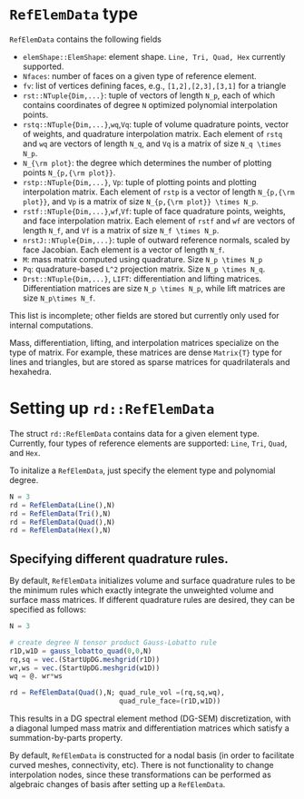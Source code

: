 # `RefElemData` type

`RefElemData` contains the following fields
* `elemShape::ElemShape`: element shape. `Line, Tri, Quad, Hex` currently supported.
* `Nfaces`: number of faces on a given type of reference element.
* `fv`: list of vertices defining faces, e.g., `[1,2],[2,3],[3,1]` for a triangle
* `rst::NTuple{Dim,...}`: tuple of vectors of length `N_p`, each of which contains coordinates of degree ``N`` optimized polynomial interpolation points.
* `rstq::NTuple{Dim,...}`,`wq`,`Vq`: tuple of volume quadrature points, vector of weights, and quadrature interpolation matrix. Each element of `rstq` and `wq` are vectors of length ``N_q``, and `Vq` is a matrix of size ``N_q \times N_p``.
* `N_{\rm plot}`: the degree which determines the number of plotting points `N_{p,{\rm plot}}`.
* `rstp::NTuple{Dim,...}`, `Vp`: tuple of plotting points and plotting interpolation matrix. Each element of `rstp` is a vector of length ``N_{p,{\rm plot}}``, and `Vp` is a matrix of size ``N_{p,{\rm plot}} \times N_p``.
* `rstf::NTuple{Dim,...}`,`wf`,`Vf`: tuple of face quadrature points, weights, and face interpolation matrix. Each element of `rstf` and `wf` are vectors of length ``N_f``, and `Vf` is a matrix of size ``N_f \times N_p``.
* `nrstJ::NTuple{Dim,...}`: tuple of outward reference normals, scaled by face Jacobian. Each element is a vector of length ``N_f``.
* `M`: mass matrix computed using quadrature. Size ``N_p \times N_p``
* `Pq`: quadrature-based ``L^2`` projection matrix. Size ``N_p \times N_q``.
* `Drst::NTuple{Dim,...}`, `LIFT`: differentiation and lifting matrices. Differentiation matrices are size ``N_p \times N_p``, while lift matrices are size ``N_p\times N_f``.

This list is incomplete; other fields are stored but currently only used for internal computations.

Mass, differentiation, lifting, and interpolation matrices specialize on the type of matrix. For example, these matrices are dense `Matrix{T}` type for lines and triangles, but are stored as sparse matrices for quadrilaterals and hexahedra.

# Setting up `rd::RefElemData`

The struct `rd::RefElemData` contains data for a given element type. Currently, four types of reference elements are supported: `Line`, `Tri`, `Quad`, and `Hex`.

To initalize a `RefElemData`, just specify the element type and polynomial degree.
```julia
N = 3
rd = RefElemData(Line(),N)
rd = RefElemData(Tri(),N)
rd = RefElemData(Quad(),N)
rd = RefElemData(Hex(),N)
```

## Specifying different quadrature rules.

By default, `RefElemData` initializes volume and surface quadrature rules to be the minimum rules which exactly integrate the unweighted volume and surface mass matrices. If different quadrature rules are desired, they can be specified as follows:
```julia
N = 3

# create degree N tensor product Gauss-Lobatto rule
r1D,w1D = gauss_lobatto_quad(0,0,N)
rq,sq = vec.(StartUpDG.meshgrid(r1D))
wr,ws = vec.(StartUpDG.meshgrid(w1D))
wq = @. wr*ws

rd = RefElemData(Quad(),N; quad_rule_vol =(rq,sq,wq),  
                           quad_rule_face=(r1D,w1D))
```
This results in a DG spectral element method (DG-SEM) discretization, with a diagonal lumped mass matrix and differentiation matrices which satisfy a summation-by-parts property.

By default, `RefElemData` is constructed for a nodal basis (in order to facilitate curved meshes, connectivity, etc). There is not functionality to change interpolation nodes, since these transformations can be performed as algebraic changes of basis after setting up a `RefElemData`. 

